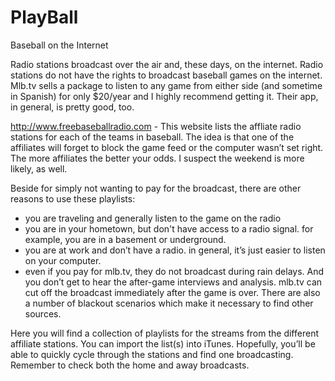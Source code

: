 # PlayBall
Baseball on the Internet

Radio stations broadcast over the air and, these days, on the internet. Radio stations do not have the rights to broadcast baseball games on the internet. Mlb.tv sells a package to listen to any game from either side (and sometime in Spanish) for only $20/year and I highly recommend getting it. Their app, in general, is pretty good, too.

http://www.freebaseballradio.com - This website lists the affliate radio stations for each of the teams in baseball. The idea is that one of the affiliates will forget to block the game feed or the computer wasn’t set right. The more affiliates the better your odds. I suspect the weekend is more likely, as well.

Beside for simply not wanting to pay for the broadcast, there are other reasons to use these playlists:
- you are traveling and generally listen to the game on the radio
- you are in your hometown, but don't have access to a radio signal. for example, you are in a basement or underground.
- you are at work and don’t have a radio. in general, it’s just easier to listen on your computer.
- even if you pay for mlb.tv, they do not broadcast during rain delays. And you don’t get to hear the after-game interviews and analysis. mlb.tv can cut off the broadcast immediately after the game is over. There are also a number of blackout scenarios which make it necessary to find other sources.

Here you will find a collection of playlists for the streams from the different affiliate stations. You can import the list(s) into iTunes. Hopefully, you’ll be able to quickly cycle through the stations and find one broadcasting. Remember to check both the home and away broadcasts.